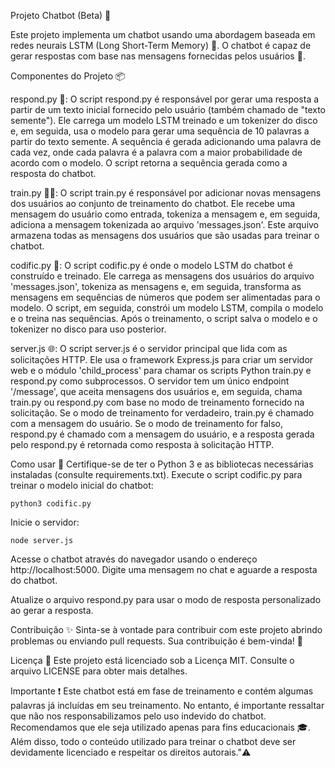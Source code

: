 Projeto Chatbot (Beta) 🤖

Este projeto implementa um chatbot usando uma abordagem baseada em redes neurais LSTM (Long Short-Term Memory) 🧠. O chatbot é capaz de gerar respostas com base nas mensagens fornecidas pelos usuários 💬.

Componentes do Projeto 📦

respond.py 📝: O script respond.py é responsável por gerar uma resposta a partir de um texto inicial fornecido pelo usuário (também chamado de "texto semente"). Ele carrega um modelo LSTM treinado e um tokenizer do disco e, em seguida, usa o modelo para gerar uma sequência de 10 palavras a partir do texto semente. A sequência é gerada adicionando uma palavra de cada vez, onde cada palavra é a palavra com a maior probabilidade de acordo com o modelo. O script retorna a sequência gerada como a resposta do chatbot.

train.py 🏋️‍♂️: O script train.py é responsável por adicionar novas mensagens dos usuários ao conjunto de treinamento do chatbot. Ele recebe uma mensagem do usuário como entrada, tokeniza a mensagem e, em seguida, adiciona a mensagem tokenizada ao arquivo 'messages.json'. Este arquivo armazena todas as mensagens dos usuários que são usadas para treinar o chatbot.

codific.py 🤖: O script codific.py é onde o modelo LSTM do chatbot é construído e treinado. Ele carrega as mensagens dos usuários do arquivo 'messages.json', tokeniza as mensagens e, em seguida, transforma as mensagens em sequências de números que podem ser alimentadas para o modelo. O script, em seguida, constrói um modelo LSTM, compila o modelo e o treina nas sequências. Após o treinamento, o script salva o modelo e o tokenizer no disco para uso posterior.

server.js 🌐: O script server.js é o servidor principal que lida com as solicitações HTTP. Ele usa o framework Express.js para criar um servidor web e o módulo 'child_process' para chamar os scripts Python train.py e respond.py como subprocessos. O servidor tem um único endpoint '/message', que aceita mensagens dos usuários e, em seguida, chama train.py ou respond.py com base no modo de treinamento fornecido na solicitação. Se o modo de treinamento for verdadeiro, train.py é chamado com a mensagem do usuário. Se o modo de treinamento for falso, respond.py é chamado com a mensagem do usuário, e a resposta gerada pelo respond.py é retornada como resposta à solicitação HTTP.

Como usar 🚀
Certifique-se de ter o Python 3 e as bibliotecas necessárias instaladas (consulte requirements.txt). Execute o script codific.py para treinar o modelo inicial do chatbot:
```
python3 codific.py
```
Inicie o servidor:
```
node server.js
```
Acesse o chatbot através do navegador usando o endereço http://localhost:5000. Digite uma mensagem no chat e aguarde a resposta do chatbot.

Atualize o arquivo respond.py para usar o modo de resposta personalizado ao gerar a resposta.

Contribuição ✨
Sinta-se à vontade para contribuir com este projeto abrindo problemas ou enviando pull requests. Sua contribuição é bem-vinda! 🙌

Licença 📜
Este projeto está licenciado sob a Licença MIT. Consulte o arquivo LICENSE para obter mais detalhes.

Importante ❗
Este chatbot está em fase de treinamento e contém algumas palavras já incluídas em seu treinamento. No entanto, é importante ressaltar que não nos responsabilizamos pelo uso indevido do chatbot. Recomendamos que ele seja utilizado apenas para fins educacionais 🎓. Além disso, todo o conteúdo utilizado para treinar o chatbot deve ser devidamente licenciado e respeitar os direitos autorais."⚠️
